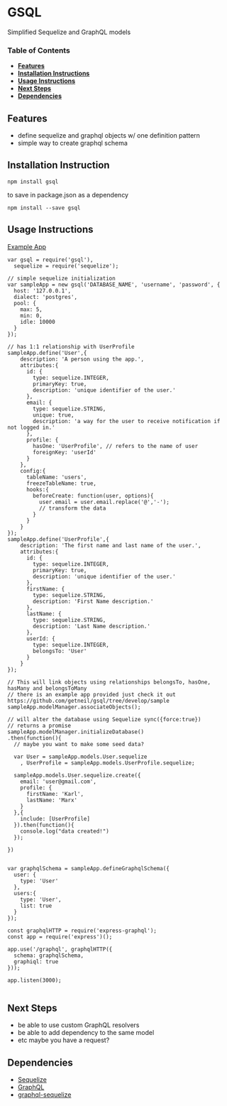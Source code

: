 # GSQL
Simplified Sequelize and GraphQL models

### Table of Contents
- **[Features](#features)**
- **[Installation Instructions](#installation-instructions)**
- **[Usage Instructions](#usage-instructions)**
- **[Next Steps](#next-steps)**
- **[Dependencies](#dependencies)**

## Features
- define sequelize and graphql objects w/ one definition pattern
- simple way to create graphql schema

## Installation Instruction
```
npm install gsql
```
to save in package.json as a dependency
```
npm install --save gsql
```

## Usage Instructions
[Example App](https://github.com/getneil/gsql/tree/develop/sample)
```
var gsql = require('gsql'),
  sequelize = require('sequelize');

// simple sequelize initialization
var sampleApp = new gsql('DATABASE_NAME', 'username', 'password', {
  host: '127.0.0.1',
  dialect: 'postgres',
  pool: {
    max: 5,
    min: 0,
    idle: 10000
  }
});

// has 1:1 relationship with UserProfile
sampleApp.define('User',{
    description: 'A person using the app.',
    attributes:{
      id: {
        type: sequelize.INTEGER,
        primaryKey: true,
        description: 'unique identifier of the user.'
      },
      email: {
        type: sequelize.STRING,
        unique: true,
        description: 'a way for the user to receive notification if not logged in.'
      },
      profile: {
        hasOne: 'UserProfile', // refers to the name of user
        foreignKey: 'userId'
      }
    },
    config:{
      tableName: 'users',
      freezeTableName: true,
      hooks:{
        beforeCreate: function(user, options){
          user.email = user.email.replace('@','-');
          // transform the data
        }
      }
    }
});
sampleApp.define('UserProfile',{
    description: 'The first name and last name of the user.',
    attributes:{
      id: {
        type: sequelize.INTEGER,
        primaryKey: true,
        description: 'unique identifier of the user.'
      },
      firstName: {
        type: sequelize.STRING,
        description: 'First Name description.'
      },
      lastName: {
        type: sequelize.STRING,
        description: 'Last Name description.'
      },
      userId: {
        type: sequelize.INTEGER,
        belongsTo: 'User'
      }
    }
});

// This will link objects using relationships belongsTo, hasOne, hasMany and belongsToMany
// there is an example app provided just check it out  https://github.com/getneil/gsql/tree/develop/sample
sampleApp.modelManager.associateObjects();

// will alter the database using Sequelize sync({force:true})
// returns a promise
sampleApp.modelManager.initializeDatabase()
.then(function(){
  // maybe you want to make some seed data?

  var User = sampleApp.models.User.sequelize
    , UserProfile = sampleApp.models.UserProfile.sequelize;

  sampleApp.models.User.sequelize.create({
    email: 'user@gmail.com',
    profile: {
      firstName: 'Karl',
      lastName: 'Marx'
    }
  },{
    include: [UserProfile]
  }).then(function(){
    console.log("data created!")
  });

})


var graphqlSchema = sampleApp.defineGraphqlSchema({
  user: {
    type: 'User'
  },
  users:{
    type: 'User',
    list: true
  }
});

const graphqlHTTP = require('express-graphql');
const app = require('express')();

app.use('/graphql', graphqlHTTP({
  schema: graphqlSchema,
  graphiql: true
}));

app.listen(3000);


```

## Next Steps
- be able to use custom GraphQL resolvers
- be able to add dependency to the same model
- etc maybe you have a request?

## Dependencies
- [Sequelize](http://docs.sequelizejs.com/en/latest/)
- [GraphQL](https://github.com/facebook/graphql)
- [graphql-sequelize](https://github.com/mickhansen/graphql-sequelize)
